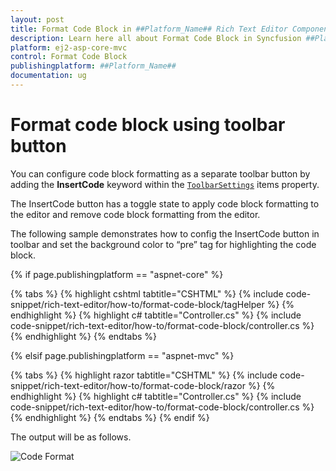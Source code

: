 ```yaml
---
layout: post
title: Format Code Block in ##Platform_Name## Rich Text Editor Component
description: Learn here all about Format Code Block in Syncfusion ##Platform_Name## Rich Text Editor component and more.
platform: ej2-asp-core-mvc
control: Format Code Block
publishingplatform: ##Platform_Name##
documentation: ug
---
```



# Format code block using toolbar button

You can configure code block formatting as a separate toolbar button by adding the **InsertCode** keyword within the [`ToolbarSettings`](https://help.syncfusion.com/cr/aspnetcore-js2/Syncfusion.EJ2.RichTextEditor.RichTextEditorBuilder.html#Syncfusion_EJ2_RichTextEditor_RichTextEditorBuilder_ToolbarSettings_Syncfusion_EJ2_RichTextEditor_RichTextEditorToolbarSettings_) items property.

The InsertCode button has a toggle state to apply code block formatting to the editor and remove code block formatting from the editor.

The following sample demonstrates how to config the InsertCode button in toolbar and set the background color to “pre” tag for highlighting the code block.

{% if page.publishingplatform == "aspnet-core" %}

{% tabs %}
{% highlight cshtml tabtitle="CSHTML" %}
{% include code-snippet/rich-text-editor/how-to/format-code-block/tagHelper %}
{% endhighlight %}
{% highlight c# tabtitle="Controller.cs" %}
{% include code-snippet/rich-text-editor/how-to/format-code-block/controller.cs %}
{% endhighlight %}
{% endtabs %}

{% elsif page.publishingplatform == "aspnet-mvc" %}

{% tabs %}
{% highlight razor tabtitle="CSHTML" %}
{% include code-snippet/rich-text-editor/how-to/format-code-block/razor %}
{% endhighlight %}
{% highlight c# tabtitle="Controller.cs" %}
{% include code-snippet/rich-text-editor/how-to/format-code-block/controller.cs %}
{% endhighlight %}
{% endtabs %}
{% endif %}



The output will be as follows.

![Code Format](../../rich-text-editor/images/format-code-block.png)